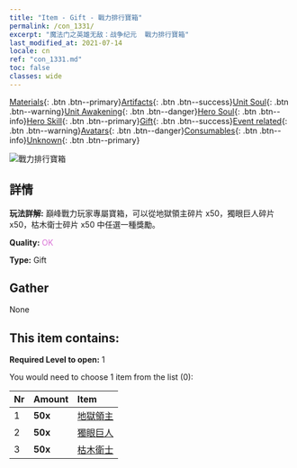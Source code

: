 ```yaml
---
title: "Item - Gift - 戰力排行寶箱"
permalink: /con_1331/
excerpt: "魔法门之英雄无敌：战争纪元  戰力排行寶箱"
last_modified_at: 2021-07-14
locale: cn
ref: "con_1331.md"
toc: false
classes: wide
---
```

 [Materials](/ItemsCN/){: .btn .btn--primary}[Artifacts](/ItemsCN/Artifacts/){: .btn .btn--success}[Unit Soul](/ItemsCN/UnitSoul/){: .btn .btn--warning}[Unit Awakening](/ItemsCN/UnitAwakening/){: .btn .btn--danger}[Hero Soul](/ItemsCN/HeroSoul/){: .btn .btn--info}[Hero Skill](/ItemsCN/HeroSkill/){: .btn .btn--primary}[Gift](/ItemsCN/Gift/){: .btn .btn--success}[Event related](/ItemsCN/Events/){: .btn .btn--warning}[Avatars](/ItemsCN/Avatars/){: .btn .btn--danger}[Consumables](/ItemsCN/Consumables/){: .btn .btn--info}[Unknown](/ItemsCN/Unknown/){: .btn .btn--primary}

 ![戰力排行寶箱](/images/t/i_905001.png)

## 詳情
 **玩法詳解:** 巔峰戰力玩家專屬寶箱，可以從地獄領主碎片 x50，獨眼巨人碎片 x50，枯木衛士碎片 x50 中任選一種獎勵。

 **Quality:** <span style="color: #DA70D6">OK</span>

 **Type:** Gift

## Gather

  None

## This item contains:

 **Required Level to open:** 1

 You would need to choose 1 item from the list (0):

  | Nr | Amount |     Item    |
  |:---|:-------|:------------|
  | 1 |  **50x** | [地獄領主](/cn/Items/unt_230/) |  | 
  | 2 |  **50x** | [獨眼巨人](/cn/Items/unt_222/) |  | 
  | 3 |  **50x** | [枯木衛士](/cn/Items/unt_203/) |  | 
